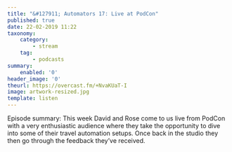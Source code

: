 ```yaml
---
title: "&#127911; Automators 17: Live at PodCon"
published: true
date: 22-02-2019 11:22
taxonomy:
    category:
        - stream
    tag:
        - podcasts
summary:
    enabled: '0'
header_image: '0'
theurl: https://overcast.fm/+NvaKUaT-I
image: artwork-resized.jpg
template: listen
---
```

 
Episode summary: This week David and Rose come to us live from PodCon with a very enthusiastic audience where they take the opportunity to dive into some of their travel automation setups. Once back in the studio they then go through the feedback they’ve received.

